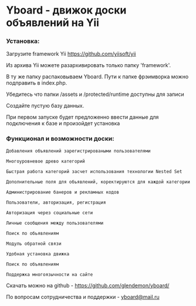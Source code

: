 # Yboard - движок доски объявлений на Yii

### Установка:

Загрузите framework Yii https://github.com/yiisoft/yii

Из архива Yii можете разархивировать только папку 'framework'.

В ту же папку распаковываем Yboard. Пути к папке фрэимворка можно подправить в index.php. 

Убедитесь что папки /assets  и /protected/runtime доступны для записи

Создайте пустую базу данных. 

При первом запуске будет предложенно ввести данные для подключения к базе и произойдет установка

### Функционал и возможности доски:

    Добавления объявлений зарегистрироваными пользователями

    Многоуровневое древо категорий

    Быстрая работа категорий засчет использования технологии Nested Set

    Дополнительные поля для обьявлений, коректируются для каждой категории

    Администрирование банеров и рекламных кодов

    Пользователи, авторизация, регистрация

    Авторизация через социальные сети

    Личные сообщения между пользователями

    Поиск по обьявлениям

    Модуль обратной связи

    Удобная установка движка

    Поиск по объявлениям

    Поддержка многоязычности на сайте
    
    
Скачать можно на github - https://github.com/glendemon/yboard/

По вопросам сотрудничества и поддержки - yboard@mail.ru
